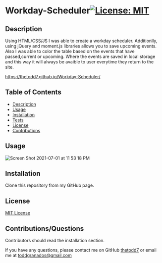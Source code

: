   # Workday-Scheduler[![License: MIT](https://img.shields.io/badge/License-MIT-yellow.svg)](https://opensource.org/licenses/MIT)

  ## Description
Using HTML/CSS/JS I was able to create a workday scheduler. Additionlly, using jQuery and moment.js libraries allows you to save upcoming events. Also I was able to color the table based on the events that have passed,current or upcoming. Where the  events are saved in local storage and this way it will always be avaible to 
user everytime they return to the site.
  


  https://thetodd7.github.io/Workday-Scheduler/
  
  ## Table of Contents
  * [Description](#Description)
  * [Usage](#Usage)
  * [Installation](#Installation)
  * [Tests](#Tests)
  * [License](#License)
  * [Contributions](#Contributions/Questions)
  
  
 
  ## Usage

![Screen Shot 2021-07-01 at 11 53 18 PM](https://user-images.githubusercontent.com/85806673/124218570-7a979180-dac8-11eb-9d18-2a36adac10bc.png)

  ## Installation

  Clone this repository from my GitHub page.


  ## License 

[MIT License](https://opensource.org/licenses/MIT)

  ## Contributions/Questions
  
  Contributors should read the installation section.

  If you have any questions, please contact me on GitHub [thetodd7](https://github.com/thetodd7) or email me at toddgranados@gmail.com 
